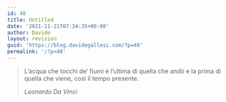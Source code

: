 ```yaml
---
id: 48
title: Untitled
date: '2021-11-21T07:34:35+00:00'
author: Davide
layout: revision
guid: 'https://blog.davidegallesi.com/?p=48'
permalink: '/?p=48'
---
```


> L’acqua che tocchi de’ fiumi è l’ultima di quella che andò e la prima di quella che viene, così il tempo presente.
> 
> <cite>Leonardo Da Vinci</cite>
